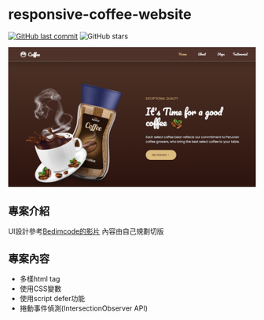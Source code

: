 # responsive-coffee-website
[![GitHub last commit](https://img.shields.io/github/last-commit/connectshark/responsive-coffee-website.svg?style=flat)](https://github.com/connectshark/responsive-coffee-website)
![GitHub stars](https://img.shields.io/github/stars/connectshark/responsive-coffee-website.svg?style=social&label=Stars&style=plastic)

![](/readme/cover.png)

## 專案介紹

UI設計參考[Bedimcode的影片](https://youtu.be/JFQAUjpyUpk)
內容由自己規劃切版

## 專案內容

- 多樣html tag
- 使用CSS變數
- 使用script defer功能
- 捲動事件偵測(IntersectionObserver API)
